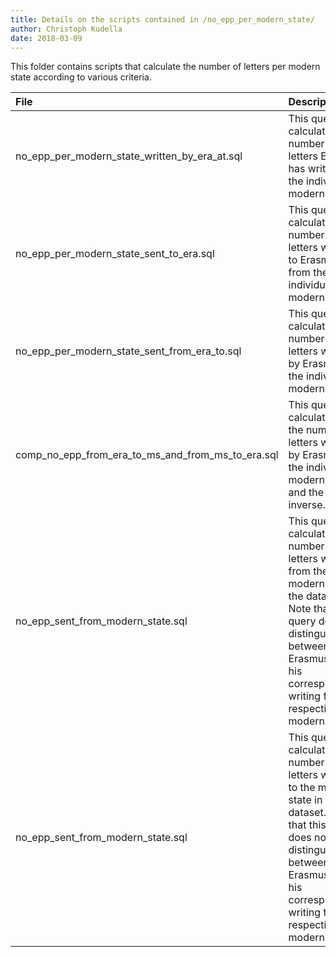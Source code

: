 ```yaml
---
title: Details on the scripts contained in /no_epp_per_modern_state/
author: Christoph Kudella
date: 2018-03-09
---
```

This folder contains scripts that calculate the number of letters per modern state according to various criteria.

| File | Description |
| :------------- | :------------- |
| no_epp_per_modern_state_written_by_era_at.sql | This query calculates the number of letters Erasmus has written at the individual modern states. |
| no_epp_per_modern_state_sent_to_era.sql | This query calculates the number of letters written to Erasmus from the individual modern states. |
| no_epp_per_modern_state_sent_from_era_to.sql | This query calculates the number of letters written by Erasmus to the individual modern states. |
| comp_no_epp_from_era_to_ms_and_from_ms_to_era.sql | This query calculates both the number of letters written by Erasmus to the individual modern states and the inverse. |
| no_epp_sent_from_modern_state.sql | This query calculates the number of letters written from the modern state in the dataset. Note that this query does not distinguish between Erasmus and his correspondents writing from the respective modern states. |
| no_epp_sent_from_modern_state.sql | This query calculates the number of letters written to the modern state in the dataset. Note that this query does not distinguish between Erasmus and his correspondents writing to the respective modern states.
